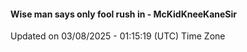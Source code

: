 #### Wise man says only fool rush in - McKidKneeKaneSir
Updated on 03/08/2025 - 01:15:19 (UTC) Time Zone
